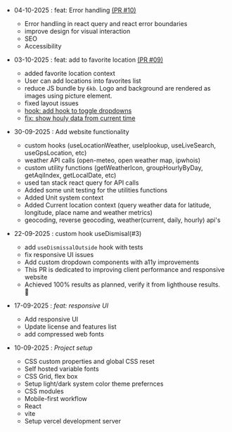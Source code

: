 - 04-10-2025 : feat: Error handling [(PR #10)](https://github.com/ShubhamOulkar/weather/pull/10)
    - Error handling in react query and react error boundaries
    - improve design for visual interaction
    - SEO
    - Accessibility
    
- 03-10-2025 : feat: add to favorite location [(PR #09)](https://github.com/ShubhamOulkar/weather/pull/9)
    - added favorite location context
    - User can add locations into favorites list
    - reduce JS bundle by `6kb`. Logo and background are rendered as images using picture element.
    - fixed layout issues
    - [hook: add hook to toggle dropdowns](https://github.com/ShubhamOulkar/weather/pull/8/commits/14d655f26f7f589bb86866da5c785281cb1fd4bb)
    - [fix: show houly data from current time](https://github.com/ShubhamOulkar/weather/pull/8/commits/7f9de70299203be4c7fe69422548e681feb355da)

- 30-09-2025 : Add website functionality
    - custom hooks (useLocationWeather, useIplookup, useLiveSearch, useGpsLocation, etc)
    - weather API calls (open-meteo, open weather map, ipwhois)
    - custom utility functions (getWeatherIcon, groupHourlyByDay, getAqiIndex, getLocalDate, etc)
    - used tan stack react query for API calls
    - Added some unit testing for the utilities functions
    - Added Unit system context
    - Added Current location context (query weather data for latitude, longitude, place name and weather metrics) 
    - geocoding, reverse geocoding, weather(current, daily, hourly) api's

- 22-09-2025 : custom hook useDismisal(#3)
    - add `useDismissalOutside` hook with tests
    - fix responsive UI issues
    - Add custom dropdown components with a11y improvements 
    - This PR is dedicated to improving client performance and responsive website
    - Achieved 100% results as planned, verify it from lighthouse results. 🥳

- 17-09-2025 : *feat: responsive UI*
    - Add responsive UI
    - Update license and features list
    - add compressed web fonts

- 10-09-2025 : *Project setup*
    - CSS custom properties and global CSS reset
    - Self hosted variable fonts
    - CSS Grid, flex box
    - Setup light/dark system color theme prefernces
    - CSS modules
    - Mobile-first workflow
    - React
    - vite
    - Setup vercel development server
